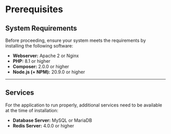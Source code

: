 # Prerequisites

## System Requirements[​](#system-requirements "Direct link to System Requirements")

Before proceeding, ensure your system meets the requirements by installing the following software:

* **Webserver:** Apache 2 or Nginx
* **PHP:** 8.1 or higher
* **Composer:** 2.0.0 or higher
* **Node.js (+ NPM):** 20.9.0 or higher

***

## Services[​](#services "Direct link to Services")

For the application to run properly, additional services need to be available at the time of installation:

* **Database Server:** MySQL or MariaDB
* **Redis Server:** 4.0.0 or higher
